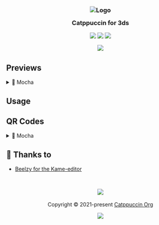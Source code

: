 <h3 align="center">
	<img src="https://raw.githubusercontent.com/catppuccin/catppuccin/main/assets/logos/exports/1544x1544_circle.png" width="100" alt="Logo"/><br/>
	<img src="https://raw.githubusercontent.com/catppuccin/catppuccin/main/assets/misc/transparent.png" height="30" width="0px"/>
	Catppuccin for 3ds
	<img src="https://raw.githubusercontent.com/catppuccin/catppuccin/main/assets/misc/transparent.png" height="30" width="0px"/>
</h3>

<p align="center">
	<a href="https://github.com/catppuccin/3ds/stargazers"><img src="https://img.shields.io/github/stars/crumpetalpaca/3ds?colorA=363a4f&colorB=b7bdf8&style=for-the-badge"></a>
	<a href="https://github.com/catppuccin/3ds/issues"><img src="https://img.shields.io/github/issues/crumpetalpaca/3ds?colorA=363a4f&colorB=f5a97f&style=for-the-badge"></a>
	<a href="https://github.com/catppuccin/3ds/contributors"><img src="https://img.shields.io/github/contributors/crumpetalpaca/3ds?colorA=363a4f&colorB=a6da95&style=for-the-badge"></a>
</p>

<p align="center">
	<img src="assets/preview.webp"/>
</p>

## Previews

<details>
<summary>🌿 Mocha</summary>
<img src="assets/previews/mocha.png"/>
</details>

## Usage

## QR Codes

<details>
<summary>🌿 Mocha</summary>
<img src="assets/previews/QRMocha.png"/>
</details>

## 💝 Thanks to

- [Beelzy for the Kame-editor]("https://beelzy.gitlab.io/kame-editor")

&nbsp;

<p align="center">
	<img src="https://raw.githubusercontent.com/catppuccin/catppuccin/main/assets/footers/gray0_ctp_on_line.svg?sanitize=true" />
</p>

<p align="center">
	Copyright &copy; 2021-present <a href="https://github.com/catppuccin" target="_blank">Catppuccin Org</a>
</p>

<p align="center">
	<a href="https://github.com/catppuccin/catppuccin/blob/main/LICENSE"><img src="https://img.shields.io/static/v1.svg?style=for-the-badge&label=License&message=MIT&logoColor=d9e0ee&colorA=363a4f&colorB=b7bdf8"/></a>
</p>
